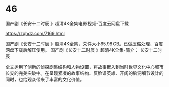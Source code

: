# 46
国产剧《长安十二时辰 》超清4K全集电影视频-百度云网盘下载

https://zqhdz.com/7169.html

国产剧《长安十二时辰 》超清4K全集，文件大小65.98 GB。已做压缩处理，百度网盘下载后解压使用。
国产剧《长安十二时辰 》超清4K全集-简介：
长安十二时辰

全文运用了创新的侦探剧集结构和人物设置，将故事嵌入到当时世界文化中心城市长安的完美突破中。在呈现紧凑的故事结构、反脸谱英雄、开阔的脑洞细节设计的同时，也给观众带来了丰富的文化价值。
